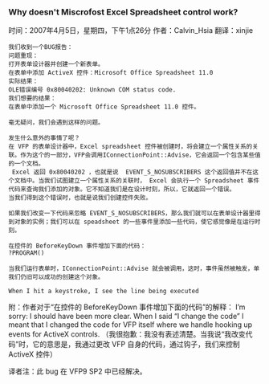 ### Why doesn't Miscrofost Excel Spreadsheet control work?
时间：2007年4月5日，星期四，下午1点26分
作者：Calvin_Hsia
翻译：xinjie

    我们收到一个BUG报告：
    问题重现：
    打开表单设计器并创建一个新表单。
    在表单中添加 ActiveX 控件：Microsoft Office Spreadsheet 11.0
    实际结果：
    OLE错误编号 0x80040202: Unknown COM status code.
    我们想要的结果：
    在表单中添加一个 Microsoft Office Spreadsheet 11.0 控件。
 
    毫无疑问，我们会遇到这样的问题。
 
    发生什么意外的事情了呢？
    在 VFP 的表单设计器中，Excel spreadsheet 控件被创建时，将会建立一个属性关系的关联。作为这个的一部分，VFP会调用IConnectionPoint::Advise，它会返回一个包含某些值的一个文档。
     Excel 返回 0x80040202 ，也就是说  EVENT_S_NOSUBSCRIBERS 这个返回值并不在这个文档中。当我们试图建立一个属性关系的关联时， Excel 会执行一个 Spreadsheet 事件代码来查询我们添加的对象。它不知道我们是在设计时刻，所以，它就返回一个错误。
    当我们得到这个错误时，也就是说我们创建控件失败。
 
    如果我们改变一下代码来忽略 EVENT_S_NOSUBSCRIBERS，那么我们就可以在表单设计器里得到对象的实例；我们可以在 speadsheet 的一些事件里添加一些代码，使它感觉像是在运行时刻。
 
    在控件的 BeforeKeyDown 事件增加下面的代码：
    ?PROGRAM()
 
    当我们运行表单时，IConnectionPoint::Advise 就会被调用，这时，事件虽然被触发，单我们仍旧可以成功的创建这个对象。
 
    When I hit a keystroke, I see the line being executed

附：作者对于“在控件的 BeforeKeyDown 事件增加下面的代码”的解释：
I’m sorry: I should have been more clear. When I said “I change the code”  I meant that I changed the code for VFP itself where we handle hooking up events for ActiveX controls.
（我很抱歉：我没有表述清楚。当我说“我改变代码”时，它的意思是，我通过更改 VFP 自身的代码，通过钩子，我们来控制 ActiveX 控件）

译者注：此 bug 在 VFP9 SP2 中已经解决。
